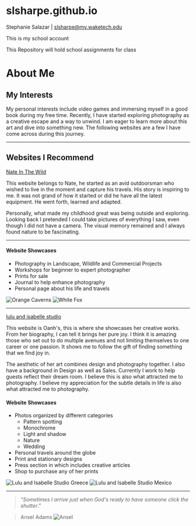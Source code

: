 # slsharpe.github.io

Stephanie Salazar | slsharpe@my.waketech.edu

This is my school account

This Repository will hold school assignments for class

# About Me

## My Interests
My personal interests include video games and immersing myself in a good book during my free time. Recently, I have started exploring photography as a creative escape and a way to unwind. I am eager to learn more about this art and dive into something new. The following websites are a few I have come across during this journey.

---

## Websites I Recommend
[Nate In The Wild](https://www.nateluebbe.com/)  

  This website belongs to Nate, he started as an avid outdoorsman who wished to live in the moment and capture his travels. His story is inspiring to me. It was not grand of how it started or did he have all the latest equipment. He went forth, learned and adapted. 
  
  Personally, what made my childhood great was being outside and exploring. Looking back I pretended I could take pictures of everything I saw, even though I did not have a camera. The visual memory remained and I always found nature to be fascinating. 

---

#### Website Showcases
* Photography in Landscape, Wildlife and Commercial Projects
* Workshops for beginner to expert photographer
* Prints for sale
* Journal to help enhance photography
* Personal page about his life and travels

![Orange Caverns][Orange]
![White Fox][White]

[Orange]: https://images.squarespace-cdn.com/content/v1/5ee8d403805d5556cb8200b7/4fdd5afb-f2ee-46e4-8add-8c40a4fee064/DSC01528-4.jpg?format=500w
[White]: https://images.squarespace-cdn.com/content/v1/5ee8d403805d5556cb8200b7/e3e130c1-6a19-4d00-8a80-d77659e69d2b/_DSC6321.jpg?format=500w

---

[lulu and isabelle studio](https://www.luluandisabelle.com/) 

  This website is Oanh's, this is where she showcases her creative works. From her biography, I can tell it brings her pure joy. I think it is amazing those who set out to do multiple avenues and not limiting themselves to one career or one passion. It shows me to follow the gift of finding something that we find joy in. 
  
  The aesthetic of her art combines design and photography together. I also have a background in Design as well as Sales. Currently I work to help guests reflect their dream room. I believe this is also what attracted me to photography. I believe my appreciation for the subtle details in life is also what attracted me to photography.

#### Website Showcases
* Photos organized by different categories
    * Pattern spotting
    * Monochrome
    * Light and shadow
    * Nature
    * Wedding
* Personal travels around the globe
* Print and stationary designs
* Press section in which includes creative articles
* Shop to purchase any of her prints

![Lulu and Isabelle Studio Greece][Greece]
![Lulu and Isabelle Studio Mexico][Mexico]

[Greece]: https://px-web-images9.pixpa.com/8vpcUusQjVqTX64_Jj297oMIoWJEVLB-H829-QBhDpk/rs:fit:2048:0/q:80/czM6Ly9waXhwYS10ZXN0L2NvbS9sYXJnZS8xOTYzOC8xNTEzODU0MDQwLTYxMzI0Ni1pbWctNzk0OC5qcGVn
[Mexico]: https://px-web-images9.pixpa.com/1HVjzcHBEyaoKzT2kOWe2_wlxfj0RWs82IjXiM3mBQM/rs:fit:2048:0/q:80/czM6Ly9waXhwYS10ZXN0L2NvbS9sYXJnZS8xOTYzOC8xNTgxNjk2Mjg0LTc2MzAyOC1pbWctMTgyMi5qcGc=

---

>_“Sometimes I arrive just when God's ready to have someone click the shutter_.”

>Ansel Adams
![Ansel](https://www.yosemite.com/wp-content/uploads/2023/04/Ansel_Adams_and_camera-1024x600-1.jpg)
